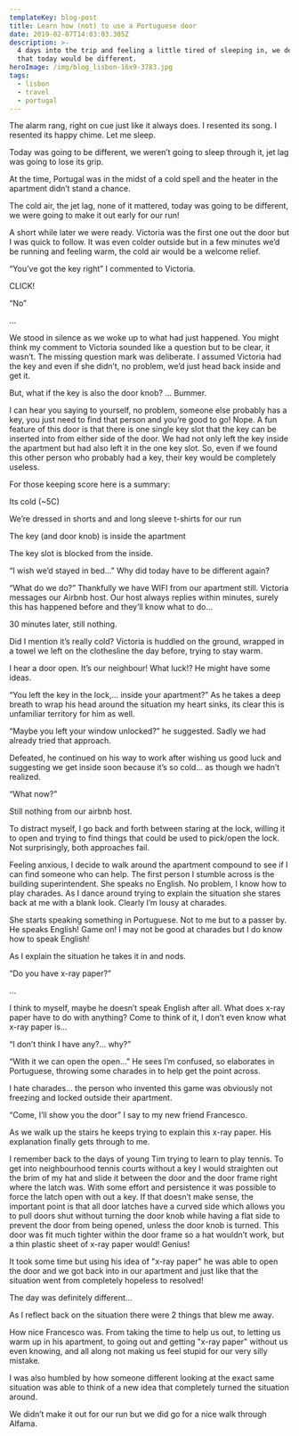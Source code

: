```yaml
---
templateKey: blog-post
title: Learn how (not) to use a Portuguese door
date: 2019-02-07T14:03:03.305Z
description: >-
  4 days into the trip and feeling a little tired of sleeping in, we decided
  that today would be different.
heroImage: /img/blog_lisbon-16x9-3783.jpg
tags:
  - lisbon
  - travel
  - portugal
---
```

The alarm rang, right on cue just like it always does. I resented its song. I resented its happy chime. Let me sleep.

Today was going to be different, we weren’t going to sleep through it, jet lag was going to lose its grip.

At the time, Portugal was in the midst of a cold spell and the heater in the apartment didn’t stand a chance. 

The cold air, the jet lag, none of it mattered, today was going to be different, we were going to make it out early for our run! 

A short while later we were ready. Victoria was the first one out the door but I was quick to follow. It was even colder outside but in a few minutes we’d be running and feeling warm, the cold air would be a welcome relief.

“You’ve got the key right” I commented to Victoria. 

CLICK!

“No”

…

We stood in silence as we woke up to what had just happened. You might think my comment to Victoria sounded like a question but to be clear, it wasn’t. The missing question mark was deliberate. I assumed Victoria had the key and even if she didn’t, no problem, we’d just head back inside and get it. 

But, what if the key is also the door knob? … Bummer.

I can hear you saying to yourself, no problem, someone else probably has a key, you just need to find that person and you’re good to go! Nope. A fun feature of this door is that there is one single key slot that the key can be inserted into from either side of the door. We had not only left the key inside the apartment but had also left it in the one key slot. So, even if we found this other person who probably had a key, their key would be completely useless.

For those keeping score here is a summary:

Its cold (~5C)

We’re dressed in shorts and and long sleeve t-shirts for our run

The key (and door knob) is inside the apartment

The key slot is blocked from the inside.

“I wish we’d stayed in bed…” Why did today have to be different again?

“What do we do?” Thankfully we have WIFI from our apartment still. Victoria messages our Airbnb host. Our host always replies within minutes, surely this has happened before and they’ll know what to do… 

30 minutes later, still nothing.

Did I mention it’s really cold? Victoria is huddled on the ground, wrapped in a towel we left on the clothesline the day before, trying to stay warm.

I hear a door open. It’s our neighbour! What luck!? He might have some ideas. 

“You left the key in the lock,... inside your apartment?” As he takes a deep breath to wrap his head around the situation my heart sinks, its clear this is unfamiliar territory for him as well.

“Maybe you left your window unlocked?” he suggested. Sadly we had already tried that approach.

Defeated, he continued on his way to work after wishing us good luck and suggesting we get inside soon because it’s so cold… as though we hadn’t realized.

“What now?”

Still nothing from our airbnb host.

To distract myself, I go back and forth between staring at the lock, willing it to open and trying to find things that could be used to pick/open the lock. Not surprisingly, both approaches fail.

Feeling anxious, I decide to walk around the apartment compound to see if I can find someone who can help. The first person I stumble across is the building superintendent. She speaks no English. No problem, I know how to play charades. As I dance around trying to explain the situation she stares back at me with a blank look. Clearly I’m lousy at charades. 

She starts speaking something in Portuguese. Not to me but to a passer by. He speaks English! Game on! I may not be good at charades but I do know how to speak English! 

As I explain the situation he takes it in and nods. 

“Do you have x-ray paper?”

…

I think to myself, maybe he doesn’t speak English after all. What does x-ray paper have to do with anything? Come to think of it, I don’t even know what x-ray paper is… 

“I don’t think I have any?... why?”

“With it we can open the open…” He sees I’m confused, so elaborates in Portuguese, throwing some charades in to help get the point across.

I hate charades… the person who invented this game was obviously not freezing and locked outside their apartment.

“Come, I’ll show you the door” I say to my new friend Francesco.

As we walk up the stairs he keeps trying to explain this x-ray paper. His explanation finally gets through to me.

I remember back to the days of young Tim trying to learn to play tennis. To get into neighbourhood tennis courts without a key I would straighten out the brim of my hat and slide it between the door and the door frame right where the latch was. With some effort and persistence it was possible to force the latch open with out a key. If that doesn’t make sense, the important point is that all door latches have a curved side which allows you to pull doors shut without turning the door knob while having a flat side to prevent the door from being opened, unless the door knob is turned. This door was fit much tighter within the door frame so a hat wouldn’t work, but a thin plastic sheet of x-ray paper would! Genius! 

It took some time but using his idea of "x-ray paper" he was able to open the door and we got back into in our apartment and just like that the situation went from completely hopeless to resolved! 

The day was definitely different…

As I reflect back on the situation there were 2 things that blew me away.

How nice Francesco was. From taking the time to help us out, to letting us warm up in his apartment, to going out and getting "x-ray paper" without us even knowing, and all along not making us feel stupid for our very silly mistake. 

I was also humbled by how someone different looking at the exact same situation was able to think of a new idea that completely turned the situation around.

We didn’t make it out for our run but we did go for a nice walk through Alfama.
